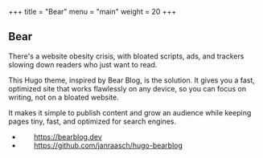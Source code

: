 +++
title = "Bear"
menu = "main"
weight = 20
+++

## Bear

There's a website obesity crisis, with bloated scripts, ads, and trackers slowing down readers who just want to read.

This Hugo theme, inspired by Bear Blog, is the solution. It gives you a fast, optimized site that works flawlessly on any device, so you can focus on writing, not on a bloated website.

It makes it simple to publish content and grow an audience while keeping pages tiny, fast, and optimized for search engines.

<ul>
<li><img src="/icons/web-application.svg" width="17" height="17" style="vertical-align:text-bottom;margin-right:6px;" /> <a href="https://bearblog.dev">https://bearblog.dev</a></li>
<li><img src="/icons/github.svg" width="17" height="17" style="vertical-align:text-bottom;margin-right:6px;" /> <a href="https://github.com/janraasch/hugo-bearblog">https://github.com/janraasch/hugo-bearblog</a></li>
</ul>
